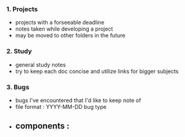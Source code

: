 
### 1. Projects
- projects with a forseeable deadline
- notes taken while developing a project
- may be moved to other folders in the future

### 2. Study
- general study notes
- try to keep each doc concise and utilize links for bigger subjects

### 3. Bugs
- bugs I've encountered that I'd like to keep note of
- file format : YYYY-MM-DD bug type 
- components :
	- 
